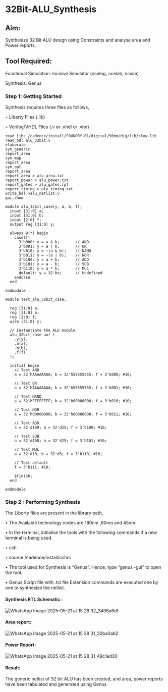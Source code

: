 # 32Bit-ALU_Synthesis

## Aim:

Synthesize 32 Bit ALU design using Constraints and analyse area and Power reports.

## Tool Required:

Functional Simulation: Incisive Simulator (ncvlog, ncelab, ncsim)

Synthesis: Genus

### Step 1: Getting Started

Synthesis requires three files as follows,

◦ Liberty Files (.lib)

◦ Verilog/VHDL Files (.v or .vhdl or .vhd)
```
read_libs /cadence/install/FOUNDRY-01/digital/90nm/dig/lib/slow.lib
read_hdl alu_32bit.v
elaborate
syn_generic
report_area
syn_map
report_area
syn_opt
report_area 
report_area > alu_area.txt
report_power > alu_power.txt
report_gates > alu_gates.rpt
report_timing > alu_timing.txt
write_hdl >alu_netlist.v
gui_show

```

```
module alu_32bit_case(y, a, b, f);
  input [31:0] a;
  input [31:0] b;
  input [2:0] f;
  output reg [31:0] y;

  always @(*) begin
    case(f)
      3'b000: y = a & b;       // AND
      3'b001: y = a | b;       // OR
      3'b010: y = ~(a & b);    // NAND
      3'b011: y = ~(a | b);    // NOR
      3'b100: y = a + b;       // ADD
      3'b101: y = a - b;       // SUB
      3'b110: y = a * b;       // MUL
      default: y = 32'bx;      // Undefined
    endcase
  end

endmodule

```
```
module test_alu_32bit_case;

  reg [31:0] a;
  reg [31:0] b;
  reg [2:0] f;
  wire [31:0] y;

  // Instantiate the ALU module
  alu_32bit_case uut (
    .y(y),
    .a(a),
    .b(b),
    .f(f)
  );

  initial begin
    // Test AND
    a = 32'hAAAAAAAA; b = 32'h55555555; f = 3'b000; #10;
    
    // Test OR
    a = 32'hAAAAAAAA; b = 32'h55555555; f = 3'b001; #10;

    // Test NAND
    a = 32'hFFFFFFFF; b = 32'h00000000; f = 3'b010; #10;

    // Test NOR
    a = 32'h00000000; b = 32'h00000000; f = 3'b011; #10;

    // Test ADD
    a = 32'd100; b = 32'd25; f = 3'b100; #10;

    // Test SUB
    a = 32'd100; b = 32'd25; f = 3'b101; #10;

    // Test MUL
    a = 32'd10; b = 32'd3; f = 3'b110; #10;

    // Test default
    f = 3'b111; #10;

    $finish;
  end

endmodule

```


### Step 2 : Performing Synthesis

The Liberty files are present in the library path,

• The Available technology nodes are 180nm ,90nm and 45nm.

• In the terminal, initialise the tools with the following commands if a new terminal is being
used.

◦ csh

◦ source /cadence/install/cshrc

• The tool used for Synthesis is “Genus”. Hence, type “genus -gui” to open the tool.

• Genus Script file with .tcl file Extension commands are executed one by one to synthesize the netlist.

#### Synthesis RTL Schematic :
![WhatsApp Image 2025-05-21 at 15 28 32_3498a6df](https://github.com/user-attachments/assets/54f1eeda-9084-4d7b-b3b8-86b3cf8f1587)


#### Area report:
![WhatsApp Image 2025-05-21 at 15 28 31_30ba0ab2](https://github.com/user-attachments/assets/5aa0cf30-722e-430a-be89-2af6733955dc)


#### Power Report:
![WhatsApp Image 2025-05-21 at 15 28 31_49c1ed30](https://github.com/user-attachments/assets/859679f0-1e17-48f3-9171-f57702af33ad)


#### Result: 

The generic netlist of 32 bit ALU  has been created, and area, power reports have been tabulated and generated using Genus.
